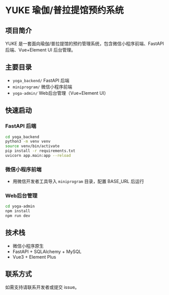 # YUKE 瑜伽/普拉提馆预约系统

## 项目简介

YUKE 是一套面向瑜伽/普拉提馆的预约管理系统，包含微信小程序前端、FastAPI 后端、Vue+Element UI 后台管理。

## 主要目录

- `yoga_backend/`  FastAPI 后端
- `miniprogram/`   微信小程序前端
- `yoga-admin/`    Web后台管理（Vue+Element UI）

## 快速启动

### FastAPI 后端
```bash
cd yoga_backend
python3 -m venv venv
source venv/bin/activate
pip install -r requirements.txt
uvicorn app.main:app --reload
```

### 微信小程序前端
- 用微信开发者工具导入 `miniprogram` 目录，配置 BASE_URL 后运行

### Web后台管理
```bash
cd yoga-admin
npm install
npm run dev
```

## 技术栈
- 微信小程序原生
- FastAPI + SQLAlchemy + MySQL
- Vue3 + Element Plus

## 联系方式
如需支持请联系开发者或提交 issue。
